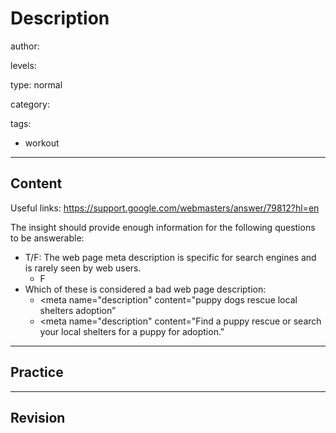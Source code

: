 # Description
author:

levels:

type: normal

category:

tags:
  - workout

---
## Content

Useful links:
  https://support.google.com/webmasters/answer/79812?hl=en


The insight should provide enough information for the following questions to be answerable:

  - T/F: The web page meta description is specific for search engines and is rarely seen by web users. 
    - F
  - Which of these is considered a bad web page description: 
    - <meta name="description" content="puppy dogs rescue local shelters adoption”
    - <meta name="description" content="Find a puppy rescue or search your local shelters for a puppy for adoption."

---
## Practice

---
## Revision

